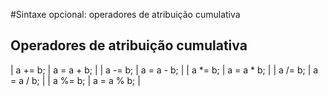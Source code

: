 #Sintaxe opcional: operadores de atribuição cumulativa
## Operadores de atribuição cumulativa

| a += b; | a = a + b;  |
| a -= b;  | a = a - b; |
| a *= b;  | a = a * b; |
| a /= b;  | a = a / b; |
| a %= b;  | a = a % b; |
